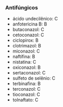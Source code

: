 ### **Antifúngicos**


- ácido undecilênico: C  
- anfotericina B: B  
- butaconazol: C  
- cetoconazol: C  
- ciclopirox: B  
- clotrimazol: B  
- miconazol: C  
- naftifina: B  
- nistatina: C  
- oxiconazol: B  
- sertaconazol: C  
- sulfeto de selênio: C  
- terbinafina: B  
- terconazol: C  
- tioconazol: C  
- tolnaftato: C

